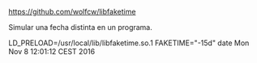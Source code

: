 https://github.com/wolfcw/libfaketime

Simular una fecha distinta en un programa.

LD_PRELOAD=/usr/local/lib/libfaketime.so.1 FAKETIME="-15d" date
Mon Nov  8 12:01:12 CEST 2016
